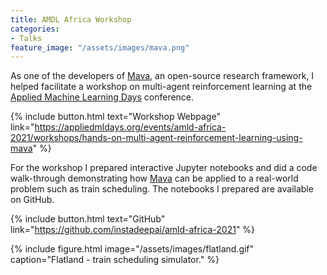 ```yaml
---
title: AMDL Africa Workshop
categories:
- Talks
feature_image: "/assets/images/mava.png"
---
```

As one of the developers of [Mava](https://github.com/instadeepai/Mava/tree/develop), an open-source research framework, I helped facilitate a workshop on multi-agent reinforcement learning at the [Applied Machine Learning Days](https://appliedmldays.org/) conference.

{% include button.html text="Workshop Webpage" link="https://appliedmldays.org/events/amld-africa-2021/workshops/hands-on-multi-agent-reinforcement-learning-using-mava" %}

For the workshop I prepared interactive Jupyter notebooks and did a code walk-through demonstrating how [Mava](https://github.com/instadeepai/Mava/tree/develop) can be applied to a real-world problem such as train scheduling. The notebooks I prepared are available on GitHub.

{% include button.html text="GitHub" link="https://github.com/instadeepai/amld-africa-2021" %}

{% include figure.html image="/assets/images/flatland.gif" caption="Flatland - train scheduling simulator." %}

